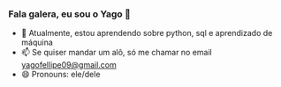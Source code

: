 ### Fala galera, eu sou o Yago 👋


- 🌱 Atualmente, estou aprendendo sobre python, sql e aprendizado de máquina
- 📫 Se quiser mandar um alô, só me chamar no email yagofellipe09@gmail.com
- 😄 Pronouns: ele/dele


